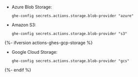 * Azure Blob Storage:

  ```shell copy
  ghe-config secrets.actions.storage.blob-provider "azure"
  ```

* Amazon S3:

  ```shell copy
  ghe-config secrets.actions.storage.blob-provider "s3"
  ```

{%- ifversion actions-ghes-gcp-storage %}
* Google Cloud Storage:
  
    ```shell copy
    ghe-config secrets.actions.storage.blob-provider "gcs"
    ```

{%- endif %}
